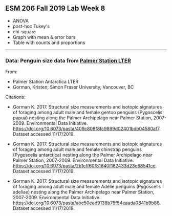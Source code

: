 ## ESM 206 Fall 2019 Lab Week 8

- ANOVA
- post-hoc Tukey's
- chi-square
- Graph with mean & error bars
- Table with counts and proportions

---------------

### Data: Penguin size data from [Palmer Station LTER](https://pal.lternet.edu/)

From: 

- Palmer Station Antarctica LTER
- Gorman, Kristen; Simon Fraser University, Vancouver, BC

Citations: 

- Gorman K. 2017. Structural size measurements and isotopic signatures of foraging among adult male and female gentoo penguins (Pygoscelis papua) nesting along the Palmer Archipelago near Palmer Station, 2007-2009. Environmental Data Initiative. https://doi.org/10.6073/pasta/409c808f8fc9899d02401bdb04580af7. Dataset accessed 11/17/2019.

- Gorman K. 2017. Structural size measurements and isotopic signatures of foraging among adult male and female chinstrap penguins (Pygoscelis antarctica) nesting along the Palmer Archipelago near Palmer Station, 2007-2009. Environmental Data Initiative. https://doi.org/10.6073/pasta/2b1cff60f81640f182433d23e68541ce. Dataset accessed 11/17/2019.

- Gorman K. 2017. Structural size measurements and isotopic signatures of foraging among adult male and female Adélie penguins (Pygoscelis adeliae) nesting along the Palmer Archipelago near Palmer Station, 2007-2009. Environmental Data Initiative. https://doi.org/10.6073/pasta/abc50eed9138b75f54eaada0841b9b86. Dataset accessed 11/17/2019.

